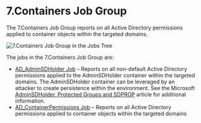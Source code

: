 # 7.Containers Job Group

The 7.Containers Job Group reports on all Active Directory permissions applied to container objects within the targeted domains.

![7.Containers Job Group in the Jobs Tree](/img/product_docs/accessanalyzer/accessanalyzer/enterpriseauditor/admin/hostmanagement/jobstree.png)

The jobs in the 7.Containers Job Group are:

- [AD\_AdminSDHolder Job](/docs/accessanalyzer/accessanalyzer/enterpriseauditor/solutions/activedirectorypermissionsanalyzer/containers/ad_adminsdholder.md) – Reports on all non-default Active Directory permissions applied to the AdminSDHolder container within the targeted domains. The AdminSDHolder container can be leveraged by an attacker to create persistence within the environment. See the Microsoft [AdminSDHolder, Protected Groups and SDPROP](https://technet.microsoft.com/en-us/library/2009.09.sdadminholder.aspx) article for additional information.
- [AD\_ContainerPermissions Job](/docs/accessanalyzer/accessanalyzer/enterpriseauditor/solutions/activedirectorypermissionsanalyzer/containers/ad_containerpermissions.md) – Reports on all Active Directory permissions applied to container objects within the targeted domains
